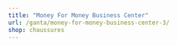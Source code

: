 ```yaml
---
title: "Money For Money Business Center"
url: /ganta/money-for-money-business-center-3/
shop: chaussures
---
```

